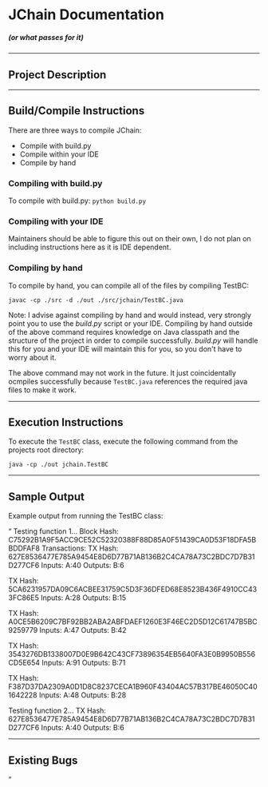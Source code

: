 # JChain Documentation
##### (or what passes for it)

---
## Project Description

---
## Build/Compile Instructions
There are three ways to compile JChain:
- Compile with build.py
- Compile within your IDE
- Compile by hand

### Compiling with build.py
To compile with build.py:
`python build.py`

### Compiling with your IDE
Maintainers should be able to figure this out on their own, I do not plan on including instructions here as it is IDE dependent.

### Compiling by hand
To compile by hand, you can compile all of the files by compiling TestBC:

`javac -cp ./src -d ./out ./src/jchain/TestBC.java`

Note: I advise against compiling by hand and would instead, very strongly point you to use the *build.py* script or your IDE. Compiling by hand outside of the above command requires knowledge on Java classpath and the structure of the project in order to compile successfully. *build.py* will handle this for you and your IDE will maintain this for you, so you don't have to worry about it.

The above command may not work in the future. It just coincidentally ocmpiles successfully because `TestBC.java` references the required java files to make it work.

---
## Execution Instructions
To execute the `TestBC` class, execute the following command from the projects root directory:

`java -cp ./out jchain.TestBC`

---
## Sample Output
Example output from running the TestBC class:

<q>
Testing function 1...
Block Hash: C75292B1A9F5ACC9CE52C52320388F88D85A0F51439CA0D53F18DFA5BBDDFAF8
Transactions: 
TX Hash: 627E8536477E785A9454E8D6D77B71AB136B2C4CA78A73C2BDC7D7B31D277CF6
Inputs:
   A:40
Outputs:
   B:6

TX Hash: 5CA6231957DA09C6ACBEE31759C5D3F36DFED68E8523B436F4910CC433FC86E5
Inputs:
   A:28
Outputs:
   B:15

TX Hash: A0CE5B6209C7BF92BB2ABA2ABFDAEF1260E3F46EC2D5D12C61747B5BC9259779
Inputs:
   A:47
Outputs:
   B:42



TX Hash: 3543276DB1338007D0E9B642C43CF73896354EB5640FA3E0B9950B556CD5E654
Inputs:
   A:91
Outputs:
   B:71

TX Hash: F387D37DA2309A0D1D8C8237CECA1B960F43404AC57B317BE46050C401642228
Inputs:
   A:48
Outputs:
   B:28




Testing function 2...
TX Hash: 627E8536477E785A9454E8D6D77B71AB136B2C4CA78A73C2BDC7D7B31D277CF6
Inputs:
   A:40
Outputs:
   B:6
</q>

---
## Existing Bugs

